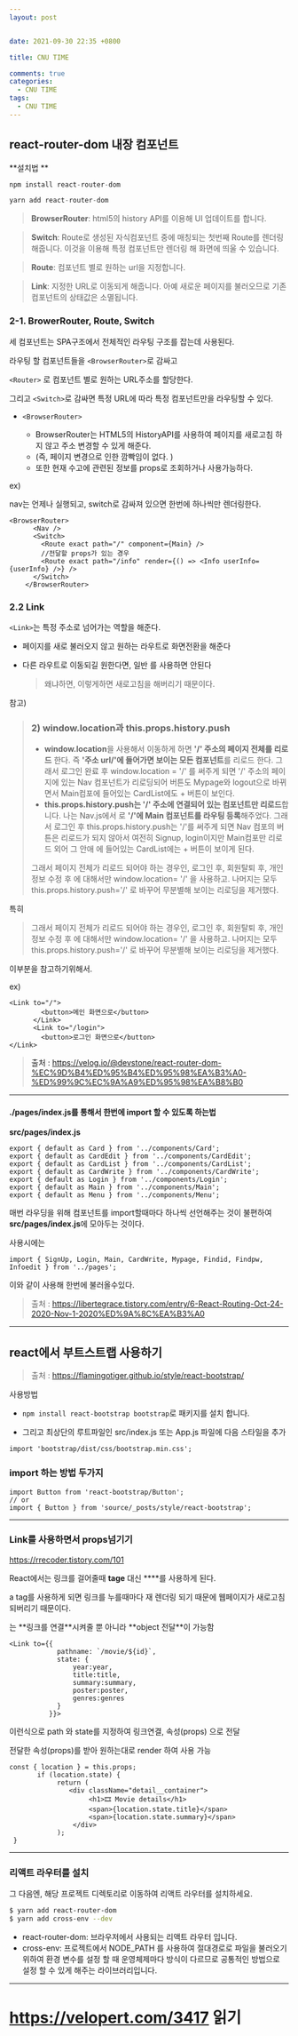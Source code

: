 ```yaml
---
layout: post


date: 2021-09-30 22:35 +0800

title: CNU TIME 

comments: true
categories: 
  - CNU TIME 
tags: 
  - CNU TIME 
---
```




## react-router-dom 내장 컴포넌트

**설치법 **

```javascript
npm install react-router-dom
```

```javascript
yarn add react-router-dom
```



> **BrowserRouter**: html5의 history API를 이용해 UI 업데이트를 합니다.

> **Switch**: Route로 생성된 자식컴포넌트 중에 매칭되는 첫번째 Route를 렌더링 해줍니다. 이것을 이용해 특정 컴포넌트만 렌더링 해 화면에 띄울 수 있습니다.

> **Route**: 컴포넌트 별로 원하는 url을 지정합니다.

> **Link**: 지정한 URL로 이동되게 해줍니다. 아예 새로운 페이지를 불러오므로 기존 컴포넌트의 상태값은 소멸됩니다.



### 2-1. BrowerRouter, Route, Switch

세 컴포넌트는 SPA구조에서 전체적인 라우팅 구조를 잡는데 사용된다. 

라우팅 할 컴포넌트들을 `<BrowserRouter>`로 감싸고

 `<Router>` 로 컴포넌트 별로 원하는 URL주소를 할당한다. 

그리고 `<Switch>`로 감싸면 특정 URL에 따라 특정 컴포넌트만을 라우팅할 수 있다. 



- `<BrowserRouter>`

  - BrowserRouter는 HTML5의 HistoryAPI를 사용하여 페이지를 새로고침 하지 않고 주소 변경할 수 있게 해준다. 
  - (즉, 페이지 변경으로 인한 깜빡임이 없다. ) 
  - 또한 현재 수고에 관련된 정보를 props로 조회하거나 사용가능하다.

  

ex) 

nav는 언제나 실행되고, switch로 감싸져 있으면 한번에 하나씩만 렌더링한다. 

```
<BrowserRouter>
      <Nav />
      <Switch>
        <Route exact path="/" component={Main} />
        //전달할 props가 있는 경우
        <Route exact path="/info" render={() => <Info userInfo={userInfo} />} />
      </Switch>
    </BrowserRouter>
```



### 2.2 Link

`<Link>`는 특정 주소로 넘어가는 역할을 해준다.

- 페이지를 새로 불러오지 않고 원하는 라우트로 화면전환을 해준다

- 다른 라우트로 이동되길 원한다면, 일반 <a href...>를 사용하면 안된다

  > 왜냐하면, 이렇게하면 새로고침을 해버리기 때문이다.



참고)

> ### **2) window.location과 this.props.history.push**
>
> - **window.location**을 사용해서 이동하게 하면 **'/' 주소의 페이지 전체를 리로드** 한다. 즉 **'주소 url/'에 들어가면 보이는 모든 컴포넌트**를 리로드 한다.
>   그래서 로그인 완료 후 window.location = '/' 를 써주게 되면 '/' 주소의 페이지에 있는 Nav 컴포넌트가 리로딩되어 버튼도 Mypage와 logout으로 바뀌면서 Main컴포에 들어있는 CardList에도 + 버튼이 보인다.
> - **this.props.history.push는 '/' 주소에 연결되어 있는 컴포넌트만 리로드**합니다.
>   나는 Nav.js에서 <Route exact path="/" component={Main}></Route>로 **'/'에 Main 컴포넌트를 라우팅 등록**해주었다.
>   그래서 로그인 후 this.props.history.push는 '/'를 써주게 되면 Nav 컴포의 버튼은 리로드가 되지 않아서 여전히 Signup, login이지만 Main컴포만 리로드 외어 그 안애 에 들어있는 CardList에는 + 버튼이 보이게 된다.
>
> 그래서 페이지 전체가 리로드 되어야 하는 경우인, 로그인 후, 회원탈퇴 후, 개인정보 수정 후 에 대해서만
> window.location= '/' 을 사용하고. 나머지는 모두 this.props.history.push='/' 로 바꾸어 무분별해 보이는 리로딩을 제거했다.

특히

> 그래서 페이지 전체가 리로드 되어야 하는 경우인, 로그인 후, 회원탈퇴 후, 개인정보 수정 후 에 대해서만
> window.location= '/' 을 사용하고. 나머지는 모두 this.props.history.push='/' 로 바꾸어 무분별해 보이는 리로딩을 제거했다.

이부분을 참고하기위해서. 

ex)

```
<Link to="/">
        <button>메인 화면으로</button>
      </Link>
      <Link to="/login">
        <button>로그인 화면으로</button>
</Link>
```



> 출처 : https://velog.io/@devstone/react-router-dom-%EC%9D%B4%ED%95%B4%ED%95%98%EA%B3%A0-%ED%99%9C%EC%9A%A9%ED%95%98%EA%B8%B0

---



#### ./pages/index.js를 통해서 한번에 import 할 수 있도록 하는법

**src/pages/index.js**

```
export { default as Card } from '../components/Card';
export { default as CardEdit } from '../components/CardEdit';
export { default as CardList } from '../components/CardList';
export { default as CardWrite } from '../components/CardWrite';
export { default as Login } from '../components/Login';
export { default as Main } from '../components/Main';
export { default as Menu } from '../components/Menu';
```

매번 라우딩을 위해 컴포넌트를 import할때마다 하나씩 선언해주는 것이 불편하여 **src/pages/index.js**에 모아두는 것이다. 



사용시에는 

```
import { SignUp, Login, Main, CardWrite, Mypage, Findid, Findpw, Infoedit } from '../pages';
```

이와 같이 사용해 한번에 불러올수있다. 



>  출처 : https://libertegrace.tistory.com/entry/6-React-Routing-Oct-24-2020-Nov-1-2020%ED%9A%8C%EA%B3%A0



---

## react에서 부트스트랩 사용하기

> 출처 : https://flamingotiger.github.io/style/react-bootstrap/



사용방법

- `npm install react-bootstrap bootstrap`로 패키지를 설치 합니다.

- 그리고 최상단의 루트파일인 src/index.js 또는 App.js 파일에 다음 스타일을 추가

```
import 'bootstrap/dist/css/bootstrap.min.css';
```



### import 하는 방법 두가지

```
import Button from 'react-bootstrap/Button';
// or 
import { Button } from 'source/_posts/style/react-bootstrap';
```

---

### Link를 사용하면서 props넘기기

https://rrecoder.tistory.com/101

React에서는 링크를 걸어줄때 **<a> tage** 대신 **<Link>**를 사용하게 된다.

a tag를 사용하게 되면 링크를 누를때마다 재 렌더링 되기 때문에 웹페이지가 새로고침 되버리기 때문이다.

 

<Link> 는 **링크를 연결**시켜줄 뿐 아니라 **object 전달**이 가능함 

```
<Link to={{
            pathname: `/movie/${id}`,
            state: {
                year:year,
                title:title,
                summary:summary,
                poster:poster,
                genres:genres
            }
          }}>
```

이런식으로 path 와 state를 지정하여 링크연결, 속성(props) 으로 전달 

 

전달한 속성(props)를 받아 원하는대로 render 하여 사용 가능 

```
const { location } = this.props;
       if (location.state) {
            return (
               <div className="detail__container">
                    <h1>🎞 Movie details</h1>
                    <span>{location.state.title}</span>
                    <span>{location.state.summary}</span>
                </div>
            );
 }
```



---

###  리액트 라우터를 설치

그 다음엔, 해당 프로젝트 디렉토리로 이동하여 리액트 라우터를 설치하세요.

```bash
$ yarn add react-router-dom
$ yarn add cross-env --dev
```

- react-router-dom: 브라우저에서 사용되는 리액트 라우터 입니다.
- cross-env: 프로젝트에서 NODE_PATH 를 사용하여 절대경로로 파일을 불러오기 위하여 환경 변수를 설정 할 때 운영체제마다 방식이 다르므로 공통적인 방법으로 설정 할 수 있게 해주는 라이브러리입니다.



---

# https://velopert.com/3417 읽기

